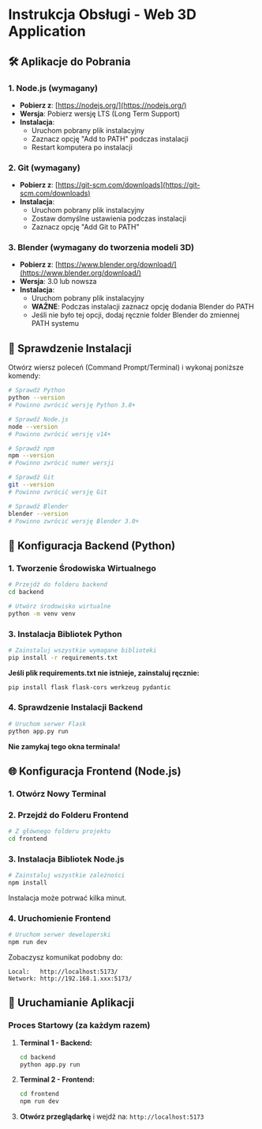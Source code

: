 # Instrukcja Obsługi - Web 3D Application

## 🛠️ Aplikacje do Pobrania

### 1. Node.js (wymagany)

- **Pobierz z**: [https://nodejs.org/](https://nodejs.org/)
- **Wersja**: Pobierz wersję LTS (Long Term Support)
- **Instalacja**:
  - Uruchom pobrany plik instalacyjny
  - Zaznacz opcję "Add to PATH" podczas instalacji
  - Restart komputera po instalacji

### 2. Git (wymagany)

- **Pobierz z**: [https://git-scm.com/downloads](https://git-scm.com/downloads)
- **Instalacja**:
  - Uruchom pobrany plik instalacyjny
  - Zostaw domyślne ustawienia podczas instalacji
  - Zaznacz opcję "Add Git to PATH"

### 3. Blender (wymagany do tworzenia modeli 3D)

- **Pobierz z**: [https://www.blender.org/download/](https://www.blender.org/download/)
- **Wersja**: 3.0 lub nowsza
- **Instalacja**:
  - Uruchom pobrany plik instalacyjny
  - **WAŻNE**: Podczas instalacji zaznacz opcję dodania Blender do PATH
  - Jeśli nie było tej opcji, dodaj ręcznie folder Blender do zmiennej PATH systemu

## 🔧 Sprawdzenie Instalacji

Otwórz wiersz poleceń (Command Prompt/Terminal) i wykonaj poniższe komendy:

```bash
# Sprawdź Python
python --version
# Powinno zwrócić wersję Python 3.8+

# Sprawdź Node.js
node --version
# Powinno zwrócić wersję v14+

# Sprawdź npm
npm --version
# Powinno zwrócić numer wersji

# Sprawdź Git
git --version
# Powinno zwrócić wersję Git

# Sprawdź Blender
blender --version
# Powinno zwrócić wersję Blender 3.0+
```

## 🐍 Konfiguracja Backend (Python)

### 1. Tworzenie Środowiska Wirtualnego

```bash
# Przejdź do folderu backend
cd backend

# Utwórz środowisko wirtualne
python -m venv venv
```

### 3. Instalacja Bibliotek Python

```bash
# Zainstaluj wszystkie wymagane biblioteki
pip install -r requirements.txt
```

**Jeśli plik requirements.txt nie istnieje, zainstaluj ręcznie:**

```bash
pip install flask flask-cors werkzeug pydantic
```

### 4. Sprawdzenie Instalacji Backend

```bash
# Uruchom serwer Flask
python app.py run
```

**Nie zamykaj tego okna terminala!**

## 🌐 Konfiguracja Frontend (Node.js)

### 1. Otwórz Nowy Terminal

### 2. Przejdź do Folderu Frontend

```bash
# Z głównego folderu projektu
cd frontend
```

### 3. Instalacja Bibliotek Node.js

```bash
# Zainstaluj wszystkie zależności
npm install
```

Instalacja może potrwać kilka minut.

### 4. Uruchomienie Frontend

```bash
# Uruchom serwer deweloperski
npm run dev
```

Zobaczysz komunikat podobny do:

```
Local:   http://localhost:5173/
Network: http://192.168.1.xxx:5173/
```

## 🚀 Uruchamianie Aplikacji

### Proces Startowy (za każdym razem)

1. **Terminal 1 - Backend:**

   ```bash
   cd backend
   python app.py run
   ```

2. **Terminal 2 - Frontend:**

   ```bash
   cd frontend
   npm run dev
   ```

3. **Otwórz przeglądarkę** i wejdź na: `http://localhost:5173`
